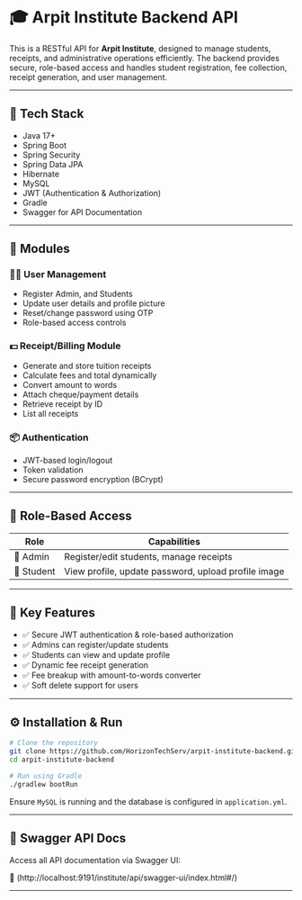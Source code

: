 # 🎓 Arpit Institute Backend API

This is a RESTful API for **Arpit Institute**, designed to manage students, receipts, and administrative operations efficiently. The backend provides secure, role-based access and handles student registration, fee collection, receipt generation, and user management.

---

## 🚀 Tech Stack

* Java 17+
* Spring Boot
* Spring Security
* Spring Data JPA
* Hibernate
* MySQL
* JWT (Authentication & Authorization)
* Gradle
* Swagger for API Documentation

---

## 🧩 Modules

### 🧑‍🏫 User Management

* Register Admin, and Students
* Update user details and profile picture
* Reset/change password using OTP
* Role-based access controls

### 💵 Receipt/Billing Module

* Generate and store tuition receipts
* Calculate fees and total dynamically
* Convert amount to words
* Attach cheque/payment details
* Retrieve receipt by ID
* List all receipts

### 📦 Authentication

* JWT-based login/logout
* Token validation
* Secure password encryption (BCrypt)

---

## 🔐 Role-Based Access

| Role           | Capabilities                                          |
| -------------- | ----------------------------------------------------- |
| 🔵 Admin       | Register/edit students, manage receipts               |
| 🔹 Student     | View profile, update password, upload profile image   |

---

## 🎯 Key Features

* ✅ Secure JWT authentication & role-based authorization
* ✅ Admins can register/update students
* ✅ Students can view and update profile
* ✅ Dynamic fee receipt generation
* ✅ Fee breakup with amount-to-words converter
* ✅ Soft delete support for users

---

## ⚙️ Installation & Run

```bash
# Clone the repository
git clone https://github.com/HorizonTechServ/arpit-institute-backend.git
cd arpit-institute-backend

# Run using Gradle
./gradlew bootRun
```

Ensure `MySQL` is running and the database is configured in `application.yml`.

---

## 📄 Swagger API Docs

Access all API documentation via Swagger UI:

📌 (http://localhost:9191/institute/api/swagger-ui/index.html#/)

---
